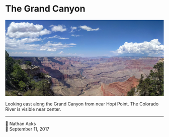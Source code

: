 # The Grand Canyon

![A view into the Grand Canyon from the South Rim](assets/e623f36de90b778f44831e7b4411f39a.webp)

Looking east along the Grand Canyon from near Hopi Point. The Colorado River is visible near center.

- - - -

<span aria-hidden="true">👤</span> Nathan Acks  
<span aria-hidden="true">📅</span> September 11, 2017
